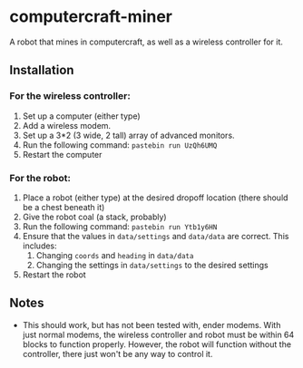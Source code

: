 # computercraft-miner
A robot that mines in computercraft, as well as a wireless controller for it.

## Installation
### For the wireless controller:
1. Set up a computer (either type)
1. Add a wireless modem.
1. Set up a 3*2 (3 wide, 2 tall) array of advanced monitors.
1. Run the following command: `pastebin run UzQh6UMQ`
1. Restart the computer

### For the robot:
1. Place a robot (either type) at the desired dropoff location (there should be a chest beneath it)
1. Give the robot coal (a stack, probably)
1. Run the following command: `pastebin run Ytb1y6HN`
1. Ensure that the values in `data/settings` and `data/data` are correct. This includes:
    1. Changing `coords` and `heading` in `data/data`
    1. Changing the settings in `data/settings` to the desired settings
1. Restart the robot

## Notes
* This should work, but has not been tested with, ender modems. With just normal modems, the wireless controller and robot must be within 64 blocks to function properly. However, the robot will function without the controller, there just won't be any way to control it.
